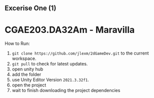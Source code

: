 ## Excerise One (1) 
# CGAE203.DA32Am - Maravilla

How to Run:

1. `git clone https://github.com/jlexm/2dGameDev.git` to the current workspace.
2. `git pull` to check for latest updates.
3. open unity hub
4. add the folder
5. use Unity Editor Version `2021.3.32f1`. 
6. open the project
7. wait to finish downloading the project dependencies
